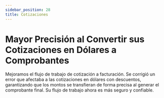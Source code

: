 ```yaml
---
sidebar_position: 28
title: Cotizaciones
---
```


# Mayor Precisión al Convertir sus Cotizaciones en Dólares a Comprobantes

Mejoramos el flujo de trabajo de cotización a facturación. Se corrigió un error que afectaba a las cotizaciones en dólares con descuentos, garantizando que los montos se transfieran de forma precisa al generar el comprobante final. Su flujo de trabajo ahora es más seguro y confiable. 
